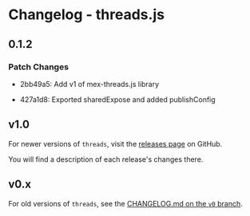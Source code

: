 # Changelog - threads.js

## 0.1.2

### Patch Changes

- 2bb49a5: Add v1 of mex-threads.js library

- 427a1d8: Exported sharedExpose and added publishConfig

## v1.0

For newer versions of `threads`, visit the [releases page](https://github.com/andywer/threads.js/releases) on GitHub.

You will find a description of each release's changes there.

## v0.x

For old versions of `threads`, see the [CHANGELOG.md on the `v0` branch](https://github.com/andywer/threads.js/blob/v0/CHANGELOG.md).
